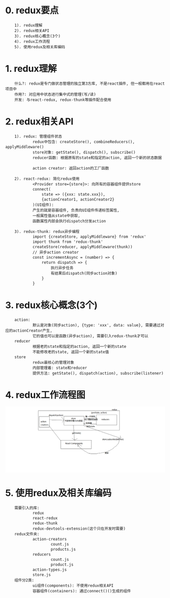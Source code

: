 # 0. redux要点
		1). redux理解
		2). redux相关API
		3). redux核心概念(3个)
		4). redux工作流程
		5). 使用redux及相关库编码


# 1. redux理解
		什么?: redux是专门做状态管理的独立第3方库, 不是react插件, 但一般都用在react项目中
		作用?: 对应用中状态进行集中式的管理(写/读)
		开发: 与react-redux, redux-thunk等插件配合使用

# 2. redux相关API
		1). redux: 管理组件状态
				redux中包含: createStore(), combineReducers(), applyMiddleware()
				store对象: getState(), dispatch(), subscribe()
				reducer函数: 根据原有的state和指定的action, 返回一个新的状态数据
			
				action creator: 返回action的工厂函数 

		2). react-redux: 简化redux使用
				<Provider store={store}>: 向所有的容器组件提供store
				connect(
					state => ({xxx: state.xxx}),
					{actionCreator1, actionCreator2}
				)(UI组件): 
				产生的就是容器组件, 负责向UI组件传递标签属性, 
				一般属性值从state中获取, 
				函数属性内部会执行dispatch分发action
		
		3). redux-thunk: redux异步编程
				import {createStore, applyMiddleware} from 'redux'
				import thunk from 'redux-thunk'
				createStore(reducer, applyMiddleware(thunk))
				// 异步action creator
				const incrementAsync = (number) => {
					return dispatch => {
						执行异步任务
						有结果后dispatch(同步action对象)
					}
				}

# 3. redux核心概念(3个)
		action: 
				默认是对象(同步action), {type: 'xxx', data: value}, 需要通过对应的actionCreator产生, 
				它的值也可以是函数(异步action), 需要引入redux-thunk才可以
		reducer
				根据老的state和指定的action, 返回一个新的state
				不能修改老的state, 返回一个新的state值
		store
				redux最核心的管理对象
				内部管理着: state和reducer
				提供方法: getState(), dispatch(action), subscribe(listener)

# 4. redux工作流程图
![](https://github.com/zxfjd3g/190620_admin-client/blob/redux/redux%E6%B5%81%E7%A8%8B%E7%BB%93%E6%9E%84.png?raw=true)
		
# 5. 使用redux及相关库编码
		需要引入的库: 
				redux
				react-redux
				redux-thunk
				redux-devtools-extension(这个只在开发时需要)
		redux文件夹: 
				action-creators
						count.js
						products.js
				reducers
						count.js
						product.js
				action-types.js
				store.js
		组件分2类: 
				ui组件(components): 不使用redux相关API
				容器组件(containers): 通过connect()()生成的组件


